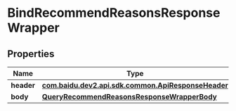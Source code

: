 

# BindRecommendReasonsResponseWrapper


## Properties

Name | Type | Description | Notes
------------ | ------------- | ------------- | -------------
**header** | [**com.baidu.dev2.api.sdk.common.ApiResponseHeader**](com.baidu.dev2.api.sdk.common.ApiResponseHeader.md) |  |  [optional]
**body** | [**QueryRecommendReasonsResponseWrapperBody**](QueryRecommendReasonsResponseWrapperBody.md) |  |  [optional]



